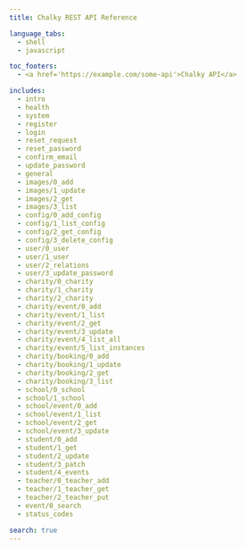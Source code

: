 ```yaml
---
title: Chalky REST API Reference

language_tabs:
  - shell
  - javascript

toc_footers:
  - <a href='https://example.com/some-api'>Chalky API</a>

includes:
  - intro
  - health
  - system
  - register
  - login
  - reset_request
  - reset_password
  - confirm_email
  - update_password
  - general
  - images/0_add
  - images/1_update
  - images/2_get
  - images/3_list
  - config/0_add_config
  - config/1_list_config
  - config/2_get_config
  - config/3_delete_config
  - user/0_user
  - user/1_user
  - user/2_relations
  - user/3_update_password
  - charity/0_charity
  - charity/1_charity
  - charity/2_charity
  - charity/event/0_add
  - charity/event/1_list
  - charity/event/2_get
  - charity/event/3_update
  - charity/event/4_list_all
  - charity/event/5_list_instances
  - charity/booking/0_add
  - charity/booking/1_update
  - charity/booking/2_get
  - charity/booking/3_list
  - school/0_school
  - school/1_school
  - school/event/0_add
  - school/event/1_list
  - school/event/2_get
  - school/event/3_update
  - student/0_add
  - student/1_get
  - student/2_update
  - student/3_patch
  - student/4_events
  - teacher/0_teacher_add
  - teacher/1_teacher_get
  - teacher/2_teacher_put
  - event/0_search
  - status_codes

search: true
---
```

